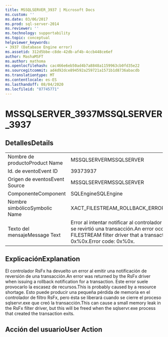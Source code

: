 ```yaml
---
title: MSSQLSERVER_3937 | Microsoft Docs
ms.custom: ''
ms.date: 03/06/2017
ms.prod: sql-server-2014
ms.reviewer: ''
ms.technology: supportability
ms.topic: conceptual
helpviewer_keywords:
- 3937 (Database Engine error)
ms.assetid: 312d5bbe-c8de-42db-af4b-4ccb448ce6ef
author: MashaMSFT
ms.author: mathoma
ms.openlocfilehash: cac466e6eb50ad4b7a8848a1159963cb0fd35e22
ms.sourcegitcommit: ad4d92dce894592a259721a1571b1d8736abacdb
ms.translationtype: MT
ms.contentlocale: es-ES
ms.lasthandoff: 08/04/2020
ms.locfileid: "87745771"
---
```

# <a name="mssqlserver_3937"></a><span data-ttu-id="2b742-102">MSSQLSERVER_3937</span><span class="sxs-lookup"><span data-stu-id="2b742-102">MSSQLSERVER_3937</span></span>
    
## <a name="details"></a><span data-ttu-id="2b742-103">Detalles</span><span class="sxs-lookup"><span data-stu-id="2b742-103">Details</span></span>  
  
|||  
|-|-|  
|<span data-ttu-id="2b742-104">Nombre de producto</span><span class="sxs-lookup"><span data-stu-id="2b742-104">Product Name</span></span>|<span data-ttu-id="2b742-105">MSSQLSERVER</span><span class="sxs-lookup"><span data-stu-id="2b742-105">MSSQLSERVER</span></span>|  
|<span data-ttu-id="2b742-106">Id. de evento</span><span class="sxs-lookup"><span data-stu-id="2b742-106">Event ID</span></span>|<span data-ttu-id="2b742-107">3937</span><span class="sxs-lookup"><span data-stu-id="2b742-107">3937</span></span>|  
|<span data-ttu-id="2b742-108">Origen de eventos</span><span class="sxs-lookup"><span data-stu-id="2b742-108">Event Source</span></span>|<span data-ttu-id="2b742-109">MSSQLSERVER</span><span class="sxs-lookup"><span data-stu-id="2b742-109">MSSQLSERVER</span></span>|  
|<span data-ttu-id="2b742-110">Componente</span><span class="sxs-lookup"><span data-stu-id="2b742-110">Component</span></span>|<span data-ttu-id="2b742-111">SQLEngine</span><span class="sxs-lookup"><span data-stu-id="2b742-111">SQLEngine</span></span>|  
|<span data-ttu-id="2b742-112">Nombre simbólico</span><span class="sxs-lookup"><span data-stu-id="2b742-112">Symbolic Name</span></span>|<span data-ttu-id="2b742-113">XACT_FILESTREAM_ROLLBACK_ERROR</span><span class="sxs-lookup"><span data-stu-id="2b742-113">XACT_FILESTREAM_ROLLBACK_ERROR</span></span>|  
|<span data-ttu-id="2b742-114">Texto del mensaje</span><span class="sxs-lookup"><span data-stu-id="2b742-114">Message Text</span></span>|<span data-ttu-id="2b742-115">Error al intentar notificar al controlador de filtro de secuencias de archivo que se revirtió una transacción.</span><span class="sxs-lookup"><span data-stu-id="2b742-115">An error occurred while trying to notify the FILESTREAM filter driver that a transaction was rolled back.</span></span> <span data-ttu-id="2b742-116">Código de error: 0x%0x.</span><span class="sxs-lookup"><span data-stu-id="2b742-116">Error code: 0x%0x.</span></span>|  
  
## <a name="explanation"></a><span data-ttu-id="2b742-117">Explicación</span><span class="sxs-lookup"><span data-stu-id="2b742-117">Explanation</span></span>  
 <span data-ttu-id="2b742-118">El controlador RsFx ha devuelto un error al emitir una notificación de reversión de una transacción.</span><span class="sxs-lookup"><span data-stu-id="2b742-118">An error was returned by the RsFx driver when issuing a rollback notification for a transaction.</span></span> <span data-ttu-id="2b742-119">Este error suele provocarlo la escasez de recursos.</span><span class="sxs-lookup"><span data-stu-id="2b742-119">This is probably caused by a resource shortage.</span></span> <span data-ttu-id="2b742-120">Esto puede producir una pequeña pérdida de memoria en el controlador de filtro RsFx, pero ésta se liberará cuando se cierre el proceso sqlservr.exe que creó la transacción.</span><span class="sxs-lookup"><span data-stu-id="2b742-120">This can cause a small memory leak in the RsFx filter driver, but this will be freed when the sqlservr.exe process that created the transaction exits.</span></span>  
  
## <a name="user-action"></a><span data-ttu-id="2b742-121">Acción del usuario</span><span class="sxs-lookup"><span data-stu-id="2b742-121">User Action</span></span>  
  
